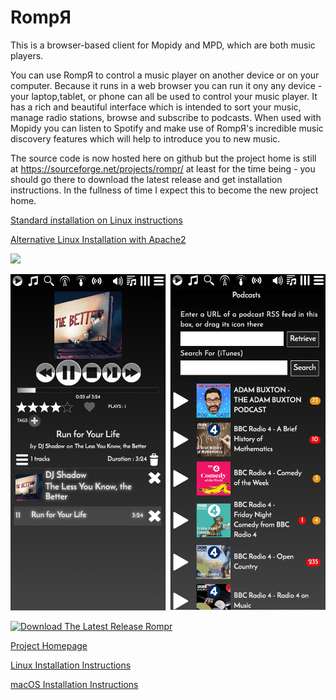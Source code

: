 # RompЯ
This is a browser-based client for Mopidy and MPD, which are both music players.

You can use RompЯ to control a music player on another device or on your computer. Because it runs in a web browser you can run it ony any device - your laptop,tablet, or phone can all be used to control your music player.
It has a rich and beautiful interface which is intended to sort your music, manage radio stations, browse and subscribe to podcasts.
When used with Mopidy you can listen to Spotify and make use of RompЯ's incredible music discovery features which will help to introduce you to new music.

The source code is now hosted here on github but the project home is still at
https://sourceforge.net/projects/rompr/
at least for the time being - you should go there to download the latest release and get installation instructions. In the fullness of time I expect this to become the new project home.

[Standard installation on Linux instructions](https://fatg3erman.github.io/RompR/Recommended-Installation-on-Linux)

[Alternative Linux Installation with Apache2](https://fatg3erman.github.io/RompR/Installation-on-Linux-Alternative-Method)

![](docs/images/images/rompr-1.png)

![](docs/images/rompr-on-a-phone.png)

[![Download The Latest Release Rompr](https://a.fsdn.com/con/app/sf-download-button)](https://sourceforge.net/projects/rompr/files/latest/download)

[Project Homepage](https://sourceforge.net/projects/rompr/)

[Linux Installation Instructions](https://sourceforge.net/p/rompr/wiki/Installation/)

[macOS Installation Instructions](https://sourceforge.net/p/rompr/wiki/Installation%20on%20macOS/)
